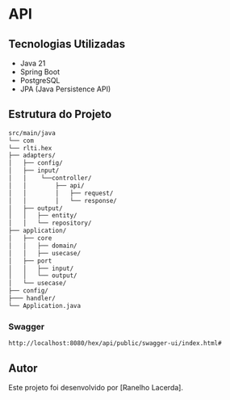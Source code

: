 # API
## Tecnologias Utilizadas

- Java 21
- Spring Boot
- PostgreSQL
- JPA (Java Persistence API)

## Estrutura do Projeto

```sh
src/main/java
└── com
└── rlti.hex
├── adapters/
│   ├── config/ 
│   ├── input/
│   │    └──controller/
│   │        ├── api/
│   │        │   ├── request/
│   │        │   └── response/
│   ├── output/
│   │   ├── entity/
│   │   └── repository/
├── application/
│   ├── core
│   │   ├── domain/   
│   │   ├── usecase/
│   ├── port        
│   │   ├── input/
│   │   └── output/
│   └── usecase/      
├── config/      
├─── handler/      
└── Application.java 

```

### Swagger
```
http://localhost:8080/hex/api/public/swagger-ui/index.html# 
```
## Autor

Este projeto foi desenvolvido por [Ranelho Lacerda].